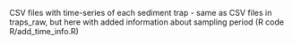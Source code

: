 CSV files with time-series of each sediment trap - same as CSV files in traps_raw, but here with added information about sampling period (R code R/add_time_info.R)
